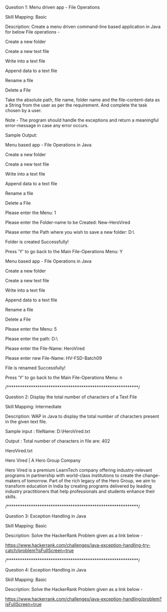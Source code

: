 Question 1: Menu driven app - File Operations

Skill Mapping: Basic


Description: Create a menu driven command-line based application in Java for below File operations - 

Create a new folder

Create a new text file

Write into a text file 

Append data to a text file

Rename a file

Delete a File

Take the absolute path, file name, folder name and the file-content-data as a String from the user as per the requirement. And complete the task chosen by a user.

Note - The program should handle the exceptions and return a meaningful error-message in case any error occurs.


Sample Output: 

Menu based app - File Operations in Java

Create a new folder

Create a new text file

Write into a text file 

Append data to a text file

Rename a file

Delete a File

Please enter the Menu: 1

Please enter the Folder-name to be Created: New-HeroVired

Please enter the Path where you wish to save a new folder: D:\

Folder is created Successfully!


Press 'Y' to go back to the Main File-Operations Menu: Y


Menu based app - File Operations in Java

Create a new folder

Create a new text file

Write into a text file 

Append data to a text file

Rename a file

Delete a File

Please enter the Menu: 5

Please enter the path: D:\

Please enter the File-Name: HeroVired

Please enter new File-Name: HV-FSD-Batch09

File is renamed Successfully!


Press 'Y' to go back to the Main File-Operations Menu: n



/************************************************************/



Question 2: Display the total number of characters of a Text File

Skill Mapping: Intermediate


Description: WAP in Java to display the total number of characters present in the given text file.


Sample input : fileName: D:\HeroVired.txt

Output : Total number of characters in file are: 402


HeroVired.txt

Hero Vired | A Hero Group Company


Hero Vired is a premium LearnTech company offering industry-relevant programs in partnership with world-class institutions to create the change-makers of tomorrow. Part of the rich legacy of the Hero Group, we aim to transform education in India by creating programs delivered by leading industry practitioners that help professionals and students enhance their skills.





/************************************************************/



Question 3: Exception Handling in Java

Skill Mapping: Basic

Description: Solve the HackerRank Problem given as a link below - 

https://www.hackerrank.com/challenges/java-exception-handling-try-catch/problem?isFullScreen=true






/************************************************************/



Question 4: Exception Handling in Java

Skill Mapping: Basic

Description: Solve the HackerRank Problem given as a link below - 

https://www.hackerrank.com/challenges/java-exception-handling/problem?isFullScreen=true
